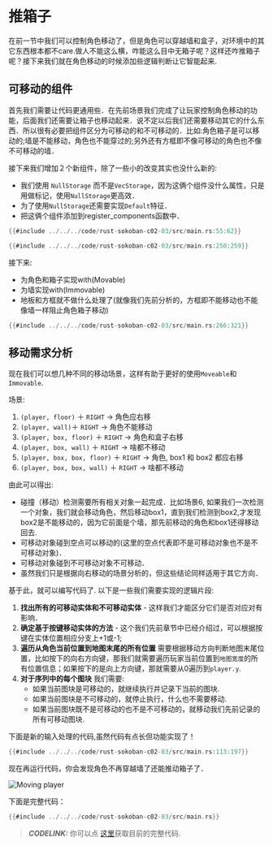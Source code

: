 # 推箱子

在前一节中我们可以控制角色移动了，但是角色可以穿越墙和盒子，对环境中的其它东西根本都不care.做人不能这么横，咋能这么目中无箱子呢？这样还咋推箱子呢？接下来我们就在角色移动的时候添加些逻辑判断让它智能起来.

## 可移动的组件
首先我们需要让代码更通用些．在先前场景我们完成了让玩家控制角色移动的功能，后面我们还需要让箱子也移动起来．说不定以后我们还需要移动其它的什么东西．所以很有必要把组件区分为可移动的和不可移动的．比如:角色箱子是可以移动的;墙是不能移动，角色也不能穿过的;另外还有方框即不像可移动的角色也不像不可移动的墙．

接下来我们增加２个新组件，除了一些小的改变其实也没什么新的:

* 我们使用 `NullStorage` 而不是`VecStorage`，因为这俩个组件没什么属性，只是用做标记，使用`NullStorage`更高效．
* 为了使用`NullStorage`还需要实现`Default`特征．
* 把这俩个组件添加到register_components函数中．


```rust
{{#include ../../../code/rust-sokoban-c02-03/src/main.rs:55:62}}

{{#include ../../../code/rust-sokoban-c02-03/src/main.rs:250:259}}
```

接下来:
* 为角色和箱子实现with(Movable) 
* 为墙实现with(Immovable) 
* 地板和方框就不做什么处理了(就像我们先前分析的，方框即不能移动也不能像墙一样阻止角色箱子移动)

```rust
{{#include ../../../code/rust-sokoban-c02-03/src/main.rs:266:321}}
```

## 移动需求分析
现在我们可以想几种不同的移动场景，这样有助于更好的使用`Moveable`和`Immovable`.

场景:
1. `(player, floor)` ＋ `RIGHT`  -> 角色应右移
1. `(player, wall)`＋ `RIGHT`  -> 角色不能移动
1. `(player, box, floor)` ＋ `RIGHT`  -> 角色和盒子右移
1. `(player, box, wall)` ＋ `RIGHT`  -> 啥都不移动
1. `(player, box, box, floor)` ＋ `RIGHT`  -> 角色, box1 和 box2 都应右移
1. `(player, box, box, wall)` ＋ `RIGHT`  -> 啥都不移动

由此可以得出:
* 碰撞（移动）检测需要所有相关对象一起完成．比如场景6, 如果我们一次检测一个对象，我们就会移动角色，然后移动box1，直到我们检测到box2,才发现box2是不能移动的，因为它前面是个墙，那先前移动的角色和box1还得移动回去.
* 可移动对象碰到空点可以移动的(这里的空点代表即不是可移动对象也不是不可移动对象)．
* 可移动对象碰到不可移动对象不可移动．
* 虽然我们只是根据向右移动的场景分析的，但这些结论同样适用于其它方向．

基于此，就可以编写代码了. 以下是一些我们需要实现的逻辑片段:
1. **找出所有的可移动实体和不可移动实体** - 这样我们才能区分它们是否对应对有影响．
2. **确定基于按键移动实体的方法** - 这个我们先前章节中已经介绍过，可以根据按键在实体位置相应分支上+1或-1;
3. **遍历从角色当前位置到地图末尾的所有位置** 需要根据移动方向判断地图末尾位置，比如按下的向右方向键，那我们就需要遍历玩家当前位置到`地图宽度`的所有位置信息；如果按下的是向上方向键，那就需要从0遍历到`player.y`.
4. **对于序列中的每个图块** 我们需要:
    * 如果当前图块是可移动的，就继续执行并记录下当前的图块.
    * 如果当前图块是不可移动的，就停止执行，什么也不需要移动.
    * 如果当前图块既不是可移动的也不是不可移动的，就移动我们先前记录的所有可移动图块.

下面是新的输入处理的代码,虽然代码有点长但功能实现了！

```rust
{{#include ../../../code/rust-sokoban-c02-03/src/main.rs:113:197}}
```

现在再运行代码，你会发现角色不再穿越墙了还能推动箱子了．

![Moving player](./images/movement.gif)

下面是完整代码：

```rust
{{#include ../../../code/rust-sokoban-c02-03/src/main.rs}}
```

> **_CODELINK:_**  你可以点 [这里](https://github.com/open-mit/rust-sokoban/tree/master/code/rust-sokoban-c02-03)获取目前的完整代码.